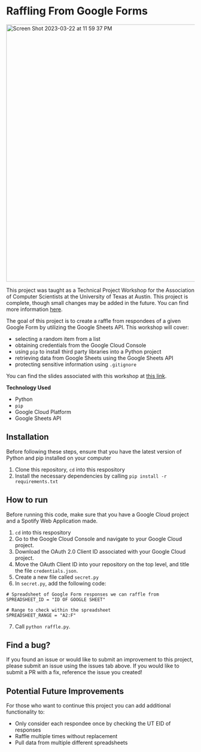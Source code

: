 # Raffling From Google Forms
<img width="687" alt="Screen Shot 2023-03-22 at 11 59 37 PM" src="https://user-images.githubusercontent.com/91110018/227107829-61dbe774-c069-4cbd-97fc-dd3eff3b8d84.png">

This project was taught as a Technical Project Workshop for the Association of Computer Scientists at the University of Texas at Austin. This project is complete, though small changes may be added in the future. You can find more information [here](https://github.com/UT-ABCS/tech-workshops).  <br />

The goal of this project is to create a raffle from respondees of a given Google Form by utilizing the Google Sheets API. This workshop will cover:
+ selecting a random item from a list
+ obtaining credentials from the Google Cloud Console
+ using `pip` to install third party libraries into a Python project
+ retrieving data from Google Sheets using the Google Sheets API
+ protecting sensitive information using `.gitignore`

You can find the slides associated with this workshop at [this link](https://docs.google.com/presentation/d/1N-wIrvJkItsMiWQiYdRXLf-K0xEpno6feSvnAXdX5GM/edit).  <br />
  
__Technology Used__
+ Python
+ `pip`
+ Google Cloud Platform
+ Google Sheets API

## Installation
Before following these steps, ensure that you have the latest version of Python and pip installed on your computer 
1. Clone this repository, `cd` into this respository
2. Install the necessary dependencies by calling `pip install -r requirements.txt`

## How to run
Before running this code, make sure that you have a Google Cloud project and a Spotify Web Application made.
1. `cd` into this respository
2. Go to the Google Cloud Console and navigate to your Google Cloud project.
3. Download the OAuth 2.0 Client ID associated with your Google Cloud project.
4. Move the OAuth Client ID into your repository on the top level, and title the file `credentials.json`.
5. Create a new file called `secret.py`
6. In `secret.py`, add the following code:
```
# Spreadsheet of Google Form responses we can raffle from
SPREADSHEET_ID = "ID OF GOOGLE SHEET"

# Range to check within the spreadsheet
SPREADSHEET_RANGE = "A2:F"
```
7. Call `python raffle.py`.

## Find a bug?
If you found an issue or would like to submit an improvement to this project, please submit an issue using the issues tab above. If you would like to submit a PR with a fix, reference the issue you created!

## Potential Future Improvements
For those who want to continue this project you can add additional functionality to:
+ Only consider each respondee once by checking the UT EID of responses
+ Raffle multiple times without replacement
+ Pull data from multiple different spreadsheets
